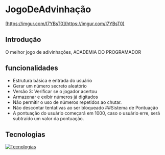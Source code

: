 # JogoDeAdvinhação

[https://imgur.com/I7YBsT0](https://imgur.com/I7YBsT0)

## Introdução
O melhor jogo de adivinhações, ACADEMIA DO PROGRAMADOR
## funcionalidades
- Estrutura básica e entrada do usuário
- Gerar um número secreto aleatório
- Versão 3: Verificar se o jogador acertou 
- Armazenar e exibir números já digitados
- Não permitir o uso de números repetidos ao chutar.
- Não descontar tentativas ao ser bloqueado
##Sistema de Pontuação
- A pontuação do usuário começará em 1000, caso o usuário erre, será subtraído um valor da pontuação.

## Tecnologias

[![Tecnologias](https://skillicons.dev/icons?i=cs,dotnet,visualstudio,git,github)](https://skillicons.dev)

